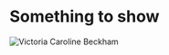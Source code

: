 # Something to show
<img src="[https://media.autoexpress.co.uk/image/private/s--X-WVjvBW--/f_auto,t_content-image-full-desktop@1/v1639495403/evo/2021/12/MkIII-Cobra_1.jpg](https://assets.vogue.com/photos/5f73a5e7f7a6af9d0cf95b55/master/w_2560%2Cc_limit/GettyImages-918950348.jpg)https://assets.vogue.com/photos/5f73a5e7f7a6af9d0cf95b55/master/w_2560%2Cc_limit/GettyImages-918950348.jpg" Title="Victoria Caroline Beckham">
